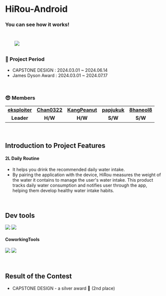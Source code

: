 # HiRou-Android

### You can see how it works!
<br/>

<a href="https://www.youtube.com/watch?v=0itAvftwnco">
        <img 
            src="https://img.shields.io/badge/YouTube-FF0000?style=for-the-badge&logo=YouTube&logoColor=white&link=https://www.youtube.com/watch?v=0itAvftwnco"
            style="height: auto; margin-left: 20px; margin-right: 20px; padding: 10px;"/>
    </a>
    <br>
<!--<a href="https://www.jamesdysonaward.org/ko-KR/2024/project/hirou-hydration-intake-routine">
        <img 
            src="https://img.shields.io/badge/JAMESDYSON-000000?style=for-the-badge&logo=JAMESDYSON&logoColor=white&link=https://www.jamesdysonaward.org/ko-KR/2024/project/hirou-hydration-intake-routine"
            style="height: auto; margin-left: 20px; margin-right: 20px; padding: 10px;"/>
    </a> 
    <br>
    (2024.07.17 ~ 2024.09.11)
<br/>
<br/>-->

### 📆 Project Period

- CAPSTONE DESIGN : 2024.03.01 ~ 2024.06.14
- James Dyson Award : 2024.03.01 ~ 2024.07.17
<br/>

### 😎 Members

<table>
   <tr>
    <td align="center"><b><a href="https://github.com/eksploiter">eksploiter</a></b></td>
    <td align="center"><b><a href="https://github.com/Chan0322">Chan0322</a></b></td>
    <td align="center"><b><a href="https://github.com/KangPeanut">KangPeanut</a></b></td>
    <td align="center"><b><a href="https://github.com/papjukuk">papjukuk</a></b></td>
<td align="center"><b><a href="https://github.com/8haneol8">8haneol8</a></b></td>
  </tr>
  <tr>
    <td align="center"><b>Leader</b></td>
    <td align="center"><b>H/W</b></td>
    <td align="center"><b>H/W</b></td>
    <td align="center"><b>S/W</b></td>
    <td align="center"><b>S/W</b></td>
  </tr>
</table>
<br/>

## Introduction to Project Features

#### 2L Daily Routine
- It helps you drink the recommended daily water intake.
- By pairing the application with the device, HiRou measures the weight of the water it contains to manage the user's water intake. This product tracks daily water consumption and notifies user through the app, helping them develop healthy water intake habits.
<br/>

## Dev tools
<p> 
  <img src="https://img.shields.io/badge/Arduino-00878F?style=for-the-badge&logo=Arduino&logoColor=white"/>
  <img src="https://img.shields.io/badge/github-%23121011.svg?style=for-the-badge&logo=github&logoColor=white">
</p>

#### CoworkingTools
<p>
  <img src="https://img.shields.io/badge/Notion-000000?style=for-the-badge&logo=notion&logoColor=white"/>
  <img src="https://img.shields.io/badge/ZOOM-0B5CFF?style=for-the-badge&logo=ZOOM&logoColor=white"/>
</p>
<br>

## Result of the Contest
- CAPSTONE DESIGN - a silver award 🥈 (2nd place)
